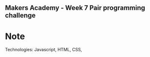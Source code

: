 ## Makers Academy - Week 7 Pair programming challenge

# Note

Technologies: Javascript, HTML, CSS,
